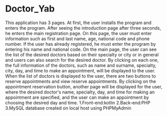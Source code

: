 # Doctor_Yab
This application has 3 pages. 
At first, the user installs the program and enters the program. After seeing the introduction page after three seconds, he enters the main registration page. On this page, the user must enter information such as first and last name, age, national code and phone number. If the user has already registered, he must enter the program by entering his name and national code.
On the main page, the user can see the list of the desired doctors based on their specialty or city or in general and users can also search for the desired doctor.
By clicking on each one, the full information of the doctors, such as name and surname, specialty, city, day, and time to make an appointment, will be displayed to 
the user. When the list of doctors is displayed to the user, there are two buttons to reserve appointments and view reserve appointments. 
By clicking on the appointment reservation button, another page will be displayed for the user, where the desired doctor's name, specialty, day, and time for making an appointment are specified, and the user can make an appointment by choosing the desired day and time.
1.Front-end:kotlin
2.Back-end:PHP
3.MySQL database created on local host using PHPMyAdmin
